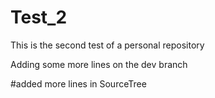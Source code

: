 # Test_2
This is the second test of a personal repository

Adding some more lines on the dev branch

#added more lines in SourceTree